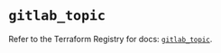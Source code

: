 # `gitlab_topic`

Refer to the Terraform Registry for docs: [`gitlab_topic`](https://registry.terraform.io/providers/gitlabhq/gitlab/17.3.0/docs/resources/topic).
